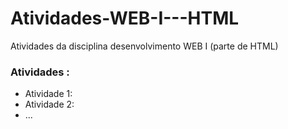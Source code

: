 # Atividades-WEB-I---HTML
Atividades da disciplina desenvolvimento WEB I (parte de HTML)

### Atividades :
- Atividade 1: <blablabla>
- Atividade 2: <blablalabla>
- ...
